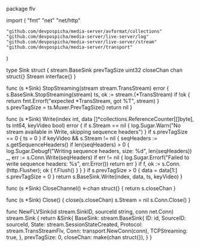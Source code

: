 package flv

import (
	"fmt"
	"net"
	"net/http"

	"github.com/devpospicha/media-server/avformat/collections"
	"github.com/devpospicha/media-server/live-server/log"
	"github.com/devpospicha/media-server/live-server/stream"
	"github.com/devpospicha/media-server/transport"
)

type Sink struct {
	stream.BaseSink
	prevTagSize uint32
	closeChan   chan struct{}
	Stream      interface{}
}

func (s *Sink) StopStreaming(stream stream.TransStream) error {
	s.BaseSink.StopStreaming(stream)
	ts, ok := stream.(*TransStream)
	if !ok {
		return fmt.Errorf("expected *TransStream, got %T", stream)
	}
	s.prevTagSize = ts.Muxer.PrevTagSize()
	return nil
}

func (s *Sink) Write(index int, data []*collections.ReferenceCounter[[]byte], ts int64, keyVideo bool) error {
	if s.Stream == nil {
		log.Sugar.Warn("No stream available in Write, skipping sequence headers")
	}
	if s.prevTagSize == 0 {
		ts = 0
	}
	if keyVideo && s.Stream != nil {
		seqHeaders := s.getSequenceHeaders()
		if len(seqHeaders) > 0 {
			log.Sugar.Debugf("Writing sequence headers, size: %d", len(seqHeaders))
			_, err := s.Conn.Write(seqHeaders)
			if err != nil {
				log.Sugar.Errorf("Failed to write sequence headers: %s", err.Error())
				return err
			}
			if f, ok := s.Conn.(http.Flusher); ok {
				f.Flush()
			}
		}
	}
	if s.prevTagSize > 0 {
		data = data[1:]
		s.prevTagSize = 0
	}
	return s.BaseSink.Write(index, data, ts, keyVideo)
}

func (s *Sink) CloseChannel() <-chan struct{} {
	return s.closeChan
}

func (s *Sink) Close() {
	close(s.closeChan)
	s.Stream = nil
	s.Conn.Close()
}

func NewFLVSink(id stream.SinkID, sourceId string, conn net.Conn) stream.Sink {
	return &Sink{
		BaseSink: stream.BaseSink{
			ID:           id,
			SourceID:     sourceId,
			State:        stream.SessionStateCreated,
			Protocol:     stream.TransStreamFlv,
			Conn:         transport.NewConn(conn),
			TCPStreaming: true,
		},
		prevTagSize: 0,
		closeChan:   make(chan struct{}),
	}
}

